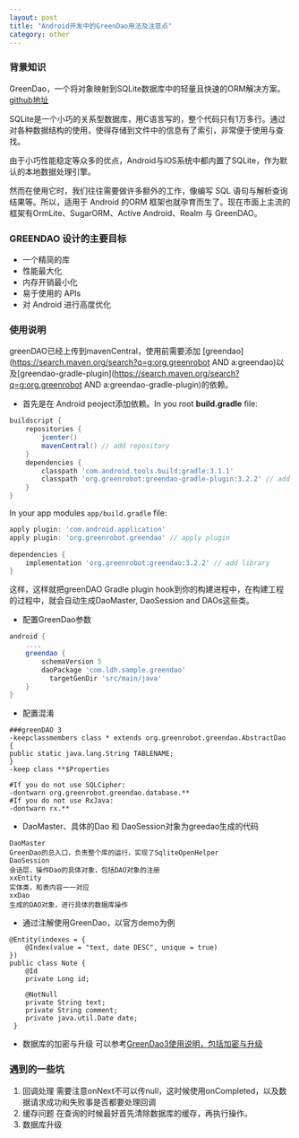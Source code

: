 ```yaml
---
layout: post
title: "Android开发中的GreenDao用法及注意点"
category: other
---
```


### 背景知识

GreenDao，一个将对象映射到SQLite数据库中的轻量且快速的ORM解决方案。[github地址](https://github.com/greenrobot/greenDAO)

SQLite是一个小巧的关系型数据库，用C语言写的，整个代码只有1万多行。通过对各种数据结构的使用，使得存储到文件中的信息有了索引，非常便于使用与查找。

由于小巧性能稳定等众多的优点，Android与IOS系统中都内置了SQLite，作为默认的本地数据处理引擎。

然而在使用它时，我们往往需要做许多额外的工作，像编写 SQL 语句与解析查询结果等。所以，适用于 Android 的ORM 框架也就孕育而生了。现在市面上主流的框架有OrmLite、SugarORM、Active Android、Realm 与 GreenDAO。

### GREENDAO 设计的主要目标

- 一个精简的库
- 性能最大化
- 内存开销最小化
- 易于使用的 APIs
- 对 Android 进行高度优化

### 使用说明

greenDAO已经上传到mavenCentral，使用前需要添加 [greendao](https://search.maven.org/search?q=g:org.greenrobot AND a:greendao)以及[greendao-gradle-plugin](https://search.maven.org/search?q=g:org.greenrobot AND a:greendao-gradle-plugin)的依赖。

- 首先是在 Android peoject添加依赖。In you root **build.gradle** file:

```groovy
buildscript {
    repositories {
        jcenter()
        mavenCentral() // add repository
    }
    dependencies {
        classpath 'com.android.tools.build:gradle:3.1.1'
        classpath 'org.greenrobot:greendao-gradle-plugin:3.2.2' // add plugin
    }
}
```

In your app modules `app/build.gradle` file:

```groovy
apply plugin: 'com.android.application'
apply plugin: 'org.greenrobot.greendao' // apply plugin
 
dependencies {
    implementation 'org.greenrobot:greendao:3.2.2' // add library
}
```

这样，这样就把greenDAO Gradle plugin hook到你的构建进程中，在构建工程的过程中，就会自动生成DaoMaster, DaoSession and DAOs这些类。

- 配置GreenDao参数

```groovy
android {
    ....
    greendao {
        schemaVersion 5
        daoPackage 'com.ldh.sample.greendao'
     	  targetGenDir 'src/main/java'
    }
}
```
- 配置混淆

```
###greenDAO 3
-keepclassmembers class * extends org.greenrobot.greendao.AbstractDao {
public static java.lang.String TABLENAME;
}
-keep class **$Properties

#If you do not use SQLCipher:
-dontwarn org.greenrobot.greendao.database.**
#If you do not use RxJava:
-dontwarn rx.**
```
- DaoMaster、具体的Dao 和 DaoSession对象为greedao生成的代码
```
DaoMaster
GreenDao的总入口，负责整个库的运行，实现了SqliteOpenHelper
DaoSession
会话层，操作Dao的具体对象，包括DAO对象的注册
xxEntity
实体类，和表内容一一对应
xxDao
生成的DAO对象，进行具体的数据库操作
```
- 通过注解使用GreenDao，以官方demo为例
```
@Entity(indexes = {
    @Index(value = "text, date DESC", unique = true)
})
public class Note {
    @Id
    private Long id;

    @NotNull
    private String text;
    private String comment;
    private java.util.Date date;
 }

```

- 数据库的加密与升级
可以参考[GreenDao3使用说明，包括加密与升级](https://www.jianshu.com/p/4e6d72e7f57a)

### 遇到的一些坑

1. 回调处理
   需要注意onNext不可以传null，这时候使用onCompleted，以及数据请求成功和失败事是否都要处理回调
2. 缓存问题
   在查询的时候最好首先清除数据库的缓存，再执行操作。
3. 数据库升级

